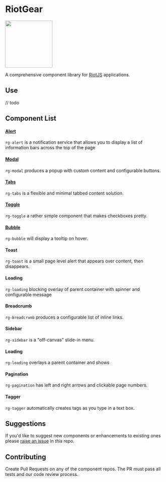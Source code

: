 # RiotGear

<img src="https://avatars0.githubusercontent.com/u/12480998?v=3&s=200" width="150pxpx">

A comprehensive component library for <a href="https://muut.com/riotjs/">RiotJS</a> applications.

## Use

// todo

## Component List

#### <a href="https://github.com/RiotGear/rg-alert">Alert</a>
`rg-alert` is a notification service that allows you to display a list of information bars across the top of the page

#### <a href="https://github.com/RiotGear/rg-modal">Modal</a>
`rg-modal` produces a popup with custom content and configurable buttons.

#### <a href="https://github.com/RiotGear/rg-tabs">Tabs</a>
`rg-tabs` is a flexible and minimal tabbed content solution.

#### <a href="https://github.com/RiotGear/rg-toggle">Toggle</a>
`rg-toggle` a rather simple component that makes checkboxes pretty.

#### <a href="https://github.com/RiotGear/rg-bubble">Bubble</a>
`rg-bubble` will display a tooltip on hover.

#### Toast
`rg-toast` is a small page level alert that appears over content, then disappears.

#### Loading
`rg-loading` blocking overlay of parent container with spinner and configurable message

#### Breadcrumb
`rg-breadcrumb` produces a configurable list of inline links.

#### Sidebar
`rg-sidebar` is a "off-canvas" slide-in menu.

#### Loading
`rg-loading` overlays a parent container and shows 

#### Pagination
`rg-pagination` has left and right arrows and clickable page numbers.

#### Tagger
`rg-tagger` automatically creates tags as you type in a text box.

## Suggestions

If you'd like to suggest new components or enhancements to existing ones please <a href="https://github.com/RiotGear/RiotGear/issues">raise an issue</a> in *this* repo.

## Contributing

Create Pull Requests on any of the component repos. The PR must pass all tests and our code review process.
